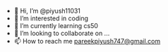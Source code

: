 - 👋 Hi, I’m @piyush11031
- 👀 I’m interested in coding
- 🌱 I’m currently learning cs50
- 💞️ I’m looking to collaborate on ...
- 📫 How to reach me pareekpiyush747@gmail.com

<!---
piyush11031/piyush11031 is a ✨ special ✨ repository because its `README.md` (this file) appears on your GitHub profile.
You can click the Preview link to take a look at your changes.
--->
